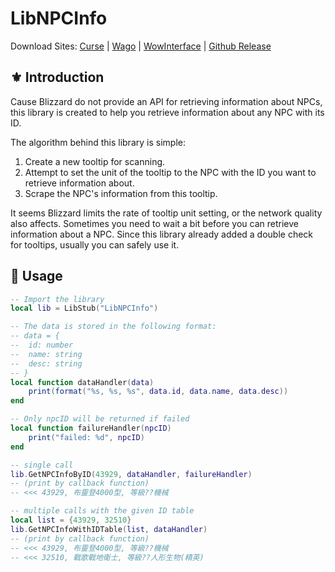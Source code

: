 # LibNPCInfo

Download Sites: [Curse](https://www.curseforge.com/wow/addons/libnpcinfo) | [Wago](https://addons.wago.io/addons/libnpcinfo) | [WowInterface](https://www.wowinterface.com/downloads/info26290-LibNPCInfo.html) | [Github Release](https://github.com/fang2hou/LibNPCInfo/releases)

## ⚜️ Introduction
Cause Blizzard do not provide an API for retrieving information about NPCs, this library is created to help you retrieve information about any NPC with its ID.

The algorithm behind this library is simple:
1. Create a new tooltip for scanning.
2. Attempt to set the unit of the tooltip to the NPC with the ID you want to retrieve information about.
3. Scrape the NPC's information from this tooltip.

It seems Blizzard limits the rate of tooltip unit setting, or the network quality also affects. Sometimes you need to wait a bit before you can retrieve information about a NPC. Since this library already added a double check for tooltips, usually you can safely use it.

## 🤌 Usage
```lua
-- Import the library
local lib = LibStub("LibNPCInfo")

-- The data is stored in the following format:
-- data = {
--  id: number
--  name: string
--  desc: string
-- }
local function dataHandler(data)
    print(format("%s, %s, %s", data.id, data.name, data.desc))
end

-- Only npcID will be returned if failed
local function failureHandler(npcID)
    print("failed: %d", npcID)
end

-- single call
lib.GetNPCInfoByID(43929, dataHandler, failureHandler)
-- (print by callback function)
-- <<< 43929, 布靈登4000型, 等級??機械 

-- multiple calls with the given ID table
local list = {43929, 32510}
lib.GetNPCInfoWithIDTable(list, dataHandler)
-- (print by callback function)
-- <<< 43929, 布靈登4000型, 等級??機械 
-- <<< 32510, 戰歌戰地衛士, 等級??人形生物(精英)
```